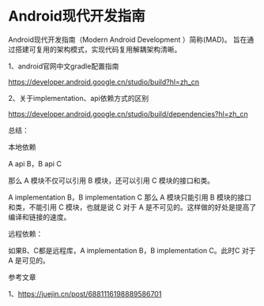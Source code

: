 # Android现代开发指南
Android现代开发指南（Modern Android Development ）简称(MAD)。
旨在通过搭建可复用的架构模式，实现代码复用解耦架构清晰。

1、android官网中文gradle配置指南

https://developer.android.google.cn/studio/build?hl=zh_cn

2、关于implementation、api依赖方式的区别

https://developer.android.google.cn/studio/build/dependencies?hl=zh_cn

总结：

本地依赖

A api B，B api C

那么 A 模块不仅可以引用 B 模块，还可以引用 C 模块的接口和类。

A implementation B，B implementation C
那么 A 模块只能引用 B 模块的接口和类，不能引用 C 模块，也就是说 C 对于 A 是不可见的。这样做的好处是提高了编译和链接的速度。

远程依赖：

如果B、C都是远程库，A implementation B，B implementation C。此时C 对于 A 是可见的。


参考文章

1、https://juejin.cn/post/6881116198889586701